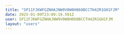```yaml
---
title: "SP11FJKWFGZNHAJNW9V0W0H060BCCTH42R1GH1FJM"
date: 2025-01-09T23:09:19.591Z
user: SP11FJKWFGZNHAJNW9V0W0H060BCCTH42R1GH1FJM
layout: "users"
---
```

    